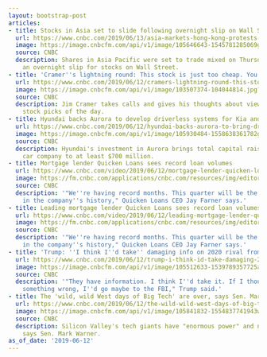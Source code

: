 ```yaml
---
layout: bootstrap-post
articles:
- title: Stocks in Asia set to slide following overnight slip on Wall Street
  url: https://www.cnbc.com/2019/06/13/asia-markets-hong-kong-protests-oil-currencies-in-focus.html
  image: https://image.cnbcfm.com/api/v1/image/105646643-1545781285069gettyimages-1074769846.jpeg?v=1559086788
  source: CNBC
  description: Shares in Asia Pacific were set to trade mixed on Thursday following
    an overnight slip for stocks on Wall Street.
- title: 'Cramer''s lightning round: This stock is just too cheap. You should buy'
  url: https://www.cnbc.com/2019/06/12/cramers-lightning-round-this-stock-is-just-too-cheap-you-should-buy.html
  image: https://image.cnbcfm.com/api/v1/image/103507374-104044814.jpg?v=1477478158
  source: CNBC
  description: Jim Cramer takes calls and gives his thoughts about viewers' favorite
    stock picks of the day.
- title: Hyundai backs Aurora to develop driverless systems for Kia and Hyundai models
  url: https://www.cnbc.com/2019/06/12/hyundai-backs-aurora-to-bring-driverless-systems-to-kia-hyundai-cars.html
  image: https://image.cnbcfm.com/api/v1/image/105930484-1558638361782gettyimages-1096628552.jpeg?v=1558638383
  source: CNBC
  description: Hyundai's investment in Aurora brings total capital raised by the self-driving
    car company to at least $700 million.
- title: Mortgage lender Quicken Loans sees record loan volumes
  url: https://www.cnbc.com/video/2019/06/12/mortgage-lender-quicken-loans-sees-record-loan-volumes.html
  image: https://fm.cnbc.com/applications/cnbc.com/resources/img/editorial/2019/06/12/105965716-15603812314ED2-MM-BLOCK-D-SHORT-061219.600x400.jpg
  source: CNBC
  description: '"We''re having record months. This quarter will be the largest quarter
    in the company''s history," Quicken Loans CEO Jay Farner says.'
- title: Leading mortgage lender Quicken Loans sees record loan volumes
  url: https://www.cnbc.com/video/2019/06/12/leading-mortgage-lender-quicken-loans-sees-record-loan-volumes.html
  image: https://fm.cnbc.com/applications/cnbc.com/resources/img/editorial/2019/06/12/105965712-15603809174ED2-MM-BLOCK-D-061219.600x400.jpg
  source: CNBC
  description: '"We''re having record months. This quarter will be the largest quarter
    in the company''s history," Quicken Loans CEO Jay Farner says.'
- title: 'Trump: ''I think I''d take'' damaging info on 2020 rival from foreign operatives'
  url: https://www.cnbc.com/2019/06/12/trump-i-think-id-take-damaging-2020-info-rival-from-foreign-agents.html
  image: https://image.cnbcfm.com/api/v1/image/105512633-1539789357725ap_18289755961109.jpg?v=1539789431
  source: CNBC
  description: '"They have information. I think I''d take it. If I thought there was
    something wrong, I''d go maybe to the FBI," Trump said.'
- title: The 'wild, wild West days of Big Tech' are over, says Sen. Mark Warner
  url: https://www.cnbc.com/2019/06/12/the-wild-wild-west-days-of-big-tech-are-over-says-sen-mark-warner.html
  image: https://image.cnbcfm.com/api/v1/image/105841832-1554837741943warner.jpg?v=1560375570
  source: CNBC
  description: Silicon Valley's tech giants have "enormous power" and need to be regulated,
    says Sen. Mark Warner.
as_of_date: '2019-06-12'
---
```



